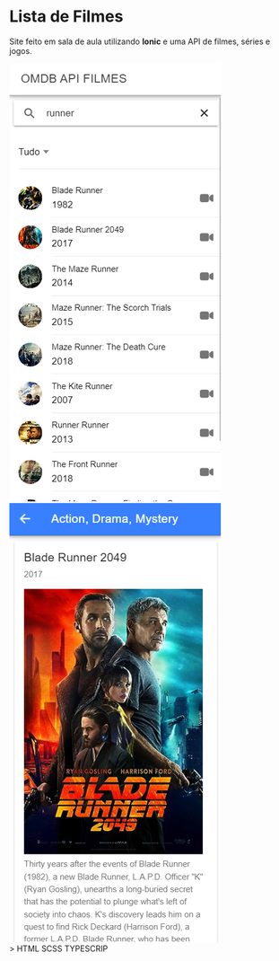 # Lista de Filmes

Site feito em sala de aula utilizando **Ionic** e uma API de filmes, séries e jogos.

<div center>
  <img src="filmesSearch.png">
  <img src="filmesPoster.png">
</div>
> HTML SCSS TYPESCRIP
